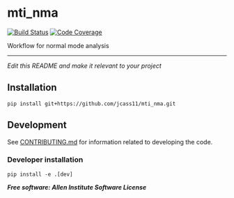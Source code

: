 # mti_nma

[![Build Status](https://github.com/jcass11/mti_nma/workflows/Build%20Master/badge.svg)](https://github.com/jcass11/mti_nma/actions)
[![Code Coverage](https://codecov.io/gh/jcass11/mti_nma/branch/master/graph/badge.svg)](https://codecov.io/gh/jcass11/mti_nma)

Workflow for normal mode analysis

---

*Edit this README and make it relevant to your project*

## Installation
`pip install git+https://github.com/jcass11/mti_nma.git`

## Development
See [CONTRIBUTING.md](CONTRIBUTING.md) for information related to developing the code.

### Developer installation
`pip install -e .[dev]`


***Free software: Allen Institute Software License***

